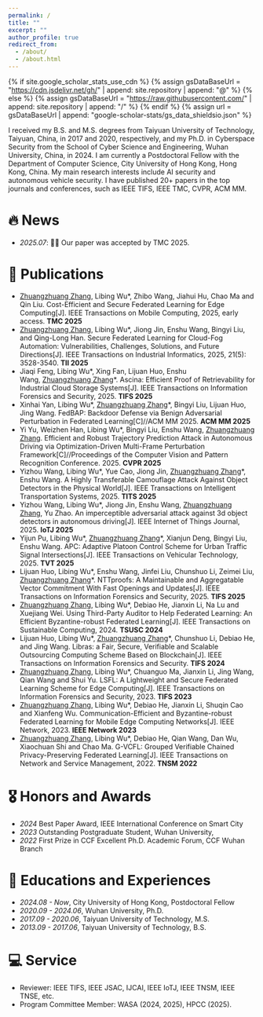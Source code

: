 ```yaml
---
permalink: /
title: ""
excerpt: ""
author_profile: true 
redirect_from: 
  - /about/
  - /about.html
---
```


{% if site.google_scholar_stats_use_cdn %}
{% assign gsDataBaseUrl = "https://cdn.jsdelivr.net/gh/" | append: site.repository | append: "@" %}
{% else %}
{% assign gsDataBaseUrl = "https://raw.githubusercontent.com/" | append: site.repository | append: "/" %}
{% endif %}
{% assign url = gsDataBaseUrl | append: "google-scholar-stats/gs_data_shieldsio.json" %}

<span class='anchor' id='about-me'></span>

I received my B.S. and M.S. degrees from Taiyuan University of Technology, Taiyuan, China, in 2017 and 2020, respectively, and my Ph.D. in Cyberspace Security from the School of Cyber Science and Engineering, Wuhan University, China, in 2024. I am currently a Postdoctoral Fellow with the Department of Computer Science, City University of Hong Kong, Hong Kong, China. My main research interests include AI security and autonomous vehicle security. I have published 20+ papers in the top journals and conferences, such as IEEE TIFS, IEEE TMC, CVPR, ACM MM. 




# 🔥 News
- *2025.07*: 🎉🎉 Our paper was accepted by TMC 2025.


# 📝 Publications 
- <u>Zhuangzhuang Zhang</u>, Libing Wu*, Zhibo Wang, Jiahui Hu, Chao Ma and Qin Liu. Cost-Efficient and Secure Federated Learning for Edge Computing[J]. IEEE Transactions on Mobile Computing, 2025, early access. **TMC 2025**
- <u>Zhuangzhuang Zhang</u>, Libing Wu*, Jiong Jin, Enshu Wang, Bingyi Liu, and Qing-Long Han. Secure Federated Learning for Cloud-Fog Automation: Vulnerabilities, Challenges, Solutions, and Future Directions[J]. IEEE Transactions on Industrial Informatics, 2025, 21(5): 3528-3540. **TII 2025**
- Jiaqi Feng, Libing Wu\*, Xing Fan, Lijuan Huo, Enshu Wang, <u>Zhuangzhuang Zhang</u>\*. Ascina: Efficient Proof of Retrievability for Industrial Cloud Storage Systems[J]. IEEE Transactions on Information Forensics and Security, 2025. **TIFS 2025**
- Xinhai Yan, Libing Wu*, <u>Zhuangzhuang Zhang</u>*, Bingyi Liu, Lijuan Huo, Jing Wang. FedBAP: Backdoor Defense via Benign Adversarial Perturbation in Federated Learning[C]//ACM MM 2025. **ACM MM 2025**
- Yi Yu, Weizhen Han, Libing Wu*, Bingyi Liu, Enshu Wang, <u>Zhuangzhuang Zhang</u>. Efficient and Robust Trajectory Prediction Attack in Autonomous Driving via Optimization-Driven Multi-Frame Perturbation Framework[C]//Proceedings of the Computer Vision and Pattern Recognition Conference. 2025. **CVPR 2025**
- Yizhou Wang, Libing Wu*, Yue Cao, Jiong Jin, <u>Zhuangzhuang Zhang</u>*, Enshu Wang. A Highly Transferable Camouflage Attack Against Object Detectors in the Physical World[J]. IEEE Transactions on Intelligent Transportation Systems, 2025. **TITS 2025**
- Yizhou Wang, Libing Wu*, Jiong Jin, Enshu Wang, <u>Zhuangzhuang Zhang</u>, Yu Zhao. An imperceptible adversarial attack against 3d object detectors in autonomous driving[J]. IEEE Internet of Things Journal, 2025. **IoTJ 2025**
- Yijun Pu, Libing Wu*, <u>Zhuangzhuang Zhang</u>*, Xianjun Deng, Bingyi Liu, Enshu Wang. APC: Adaptive Platoon Control Scheme for Urban Traffic Signal Intersections[J]. IEEE Transactions on Vehicular Technology, 2025. **TVT 2025**
- Lijuan Huo, Libing Wu*, Enshu Wang, Jinfei Liu, Chunshuo Li, Zeimei Liu, <u>Zhuangzhuang Zhang</u>*. NTTproofs: A Maintainable and Aggregatable Vector Commitment With Fast Openings and Updates[J]. IEEE Transactions on Information Forensics and Security, 2025. **TIFS 2025**
- <u>Zhuangzhuang Zhang</u>, Libing Wu*, Debiao He, Jianxin Li, Na Lu and Xuejiang Wei. Using Third-Party Auditor to Help Federated Learning: An Efficient Byzantine-robust Federated Learning[J]. IEEE Transactions on Sustainable Computing, 2024. **TSUSC 2024**
- Lijuan Huo, Libing Wu*, <u>Zhuangzhuang Zhang</u>*, Chunshuo Li, Debiao He, and Jing Wang. Libras: a Fair, Secure, Verifiable and Scalable Outsourcing Computing Scheme Based on Blockchain[J]. IEEE Transactions on Information Forensics and Security. **TIFS 2024**
- <u>Zhuangzhuang Zhang</u>, Libing Wu*, Chuanguo Ma, Jianxin Li, Jing Wang, Qian Wang and Shui Yu. LSFL: A Lightweight and Secure Federated Learning Scheme for Edge Computing[J]. IEEE Transactions on Information Forensics and Security, 2023. **TIFS 2023**
- <u>Zhuangzhuang Zhang</u>, Libing Wu*, Debiao He, Jianxin Li, Shuqin Cao and Xianfeng Wu. Communication-Efficient and Byzantine-robust Federated Learning for Mobile Edge Computing Networks[J]. IEEE Network, 2023. **IEEE Network 2023**
- <u>Zhuangzhuang Zhang</u>, Libing Wu*, Debiao He, Qian Wang, Dan Wu, Xiaochuan Shi and Chao Ma. G-VCFL: Grouped Verifiable Chained Privacy-Preserving Federated Learning[J]. IEEE Transactions on Network and Service Management, 2022. **TNSM 2022**



# 🎖 Honors and Awards
- *2024* Best Paper Award, IEEE International Conference on Smart City
- *2023* Outstanding Postgraduate Student, Wuhan University,
- *2022* First Prize in CCF Excellent Ph.D. Academic Forum, CCF Wuhan Branch 
 

# 📖 Educations and Experiences
- *2024.08 - Now*, City University of Hong Kong, Postdoctoral Fellow
- *2020.09 - 2024.06*, Wuhan University, Ph.D. 
- *2017.09 - 2020.06*, Taiyuan University of Technology, M.S.
- *2013.09 - 2017.06*, Taiyuan University of Technology, B.S.

# 💻 Service
- Reviewer: IEEE TIFS, IEEE JSAC, IJCAI, IEEE IoTJ, IEEE TNSM, IEEE TNSE, etc.
- Program Committee Member: WASA (2024, 2025), HPCC (2025).
